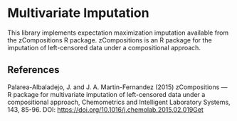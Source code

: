 # Multivariate Imputation
This library implements expectation maximization imputation available from the zCompositions R package. zCompositions 
is an R package for the imputation of left-censored data under a compositional approach. 

## References
Palarea-Albaladejo, J. and J. A. Martin-Fernandez (2015) zCompositions — R package for multivariate imputation of 
left-censored data under a compositional approach, Chemometrics and Intelligent Laboratory Systems, 143, 85-96. 
DOI: https://doi.org/10.1016/j.chemolab.2015.02.019Get
